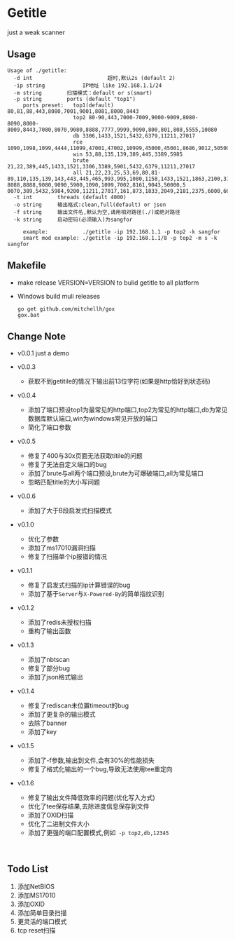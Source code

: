 # Getitle
just a weak scanner


## Usage

```
Usage of ./getitle:
  -d int                        超时,默认2s (default 2)
  -ip string            IP地址 like 192.168.1.1/24
  -m string        扫描模式：default or s(smart)
  -p string        ports (default "top1")
     ports preset:   top1(default) 80,81,88,443,8080,7001,9001,8081,8000,8443
                     top2 80-90,443,7000-7009,9000-9009,8080-8090,8000-8009,8443,7080,8070,9080,8888,7777,9999,9090,800,801,808,5555,10080
                     db 3306,1433,1521,5432,6379,11211,27017
                     rce 1090,1098,1099,4444,11099,47001,47002,10999,45000,45001,8686,9012,50500,4848,11111,4445,4786,5555,5556
                     win 53,88,135,139,389,445,3389,5985
                     brute 21,22,389,445,1433,1521,3306,3389,5901,5432,6379,11211,27017
                     all 21,22,23,25,53,69,80,81-89,110,135,139,143,443,445,465,993,995,1080,1158,1433,1521,1863,2100,3128,3306,3389,7001,8080,8081-8088,8888,9080,9090,5900,1090,1099,7002,8161,9043,50000,5
0070,389,5432,5984,9200,11211,27017,161,873,1833,2049,2181,2375,6000,6666,6667,7777,6868,9000,9001,12345,5632,9081,3700,4848,1352,8069,9300
  -t int        threads (default 4000)
  -o string     输出格式:clean,full(default) or json
  -f string     输出文件名,默认为空,请用相对路径(./)或绝对路径
  -k string     启动密码(必须输入)为sangfor  

     example:           ./getitle -ip 192.168.1.1 -p top2 -k sangfor
     smart mod example: ./getitle -ip 192.168.1.1/8 -p top2 -m s -k sangfor
```



## Makefile

 * make release VERSION=VERSION to bulid getitle to all platform

 * Windows build muli releases

   ```
   go get github.com/mitchellh/gox
   gox.bat
   ```

   

## Change Note

* v0.0.1 just a demo

* v0.0.3 
  
  * 获取不到getitile的情况下输出前13位字符(如果是http恰好到状态码)
  
* v0.0.4 
  * 添加了端口预设top1为最常见的http端口,top2为常见的http端口,db为常见数据库默认端口,win为windows常见开放的端口
  * 简化了端口参数
  
* v0.0.5 
  * 修复了400与30x页面无法获取titile的问题
  * 修复了无法自定义端口的bug
  * 添加了brute与all两个端口预设,brute为可爆破端口,all为常见端口
  * 忽略匹配title的大小写问题
  
* v0.0.6
  
  * 添加了大于B段启发式扫描模式
  
* v0.1.0
  * 优化了参数
  * 添加了ms17010漏洞扫描
  * 修复了扫描单个ip报错的情况
  
* v0.1.1

  * 修复了启发式扫描的ip计算错误的bug
  * 添加了基于`Server`与`X-Powered-By`的简单指纹识别  
  
* v0.1.2
  * 添加了redis未授权扫描
  * 重构了输出函数
  
* v0.1.3
  * 添加了nbtscan
  * 修复了部分bug
  * 添加了json格式输出
  
* v0.1.4
  * 修复了rediscan未位置timeout的bug
  * 添加了更复杂的输出模式
  * 去除了banner
  * 添加了key
  
* v0.1.5
  * 添加了-f参数,输出到文件,会有30%的性能损失
  * 修复了格式化输出的一个bug,导致无法使用tee重定向

* v0.1.6
  
    * 修复了输出文件降低效率的问题(优化写入方式)
    * 优化了tee保存结果,去除进度信息保存到文件
    * 添加了OXID扫描
    * 优化了二进制文件大小
    * 添加了更强的端口配置模式,例如` -p top2,db,12345` 

​    

 ## Todo List

1. 添加NetBIOS 
2. 添加MS17010
3. 添加OXID
4. 添加简单目录扫描
5. 更灵活的端口模式
6. tcp reset扫描